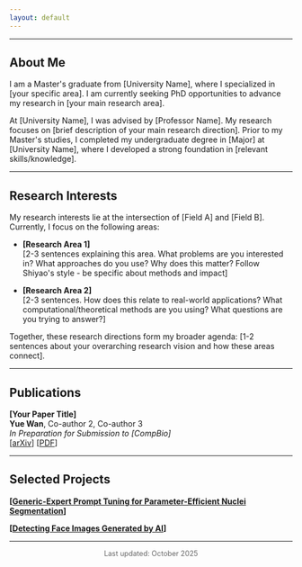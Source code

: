 ```yaml
---
layout: default
---
```



---

## About Me

I am a Master's graduate from [University Name], where I specialized in [your specific area]. I am currently seeking PhD opportunities to advance my research in [your main research area].

At [University Name], I was advised by [Professor Name]. My research focuses on [brief description of your main research direction]. Prior to my Master's studies, I completed my undergraduate degree in [Major] at [University Name], where I developed a strong foundation in [relevant skills/knowledge].

---

## Research Interests

My research interests lie at the intersection of [Field A] and [Field B]. Currently, I focus on the following areas:

- **[Research Area 1]**  
  [2-3 sentences explaining this area. What problems are you interested in? What approaches do you use? Why does this matter? Follow Shiyao's style - be specific about methods and impact]

- **[Research Area 2]**  
  [2-3 sentences. How does this relate to real-world applications? What computational/theoretical methods are you using? What questions are you trying to answer?]


Together, these research directions form my broader agenda: [1-2 sentences about your overarching research vision and how these areas connect].

---

## Publications


**[Your Paper Title]**  
**Yue Wan**, Co-author 2, Co-author 3  
*In Preparation for Submission to [CompBio]*  
[[arXiv](https://arxiv.org/abs/XXXX.XXXXX)] [[PDF](./papers/yourpaper.pdf)]

---

## Selected Projects

**[[Generic-Expert Prompt Tuning for Parameter-Efficient Nuclei Segmentation](https://github.com/yourusername/project1)]** 

**[[Detecting Face Images Generated by AI](https://github.com/YueWan1/Detecting-Face-Images-Generated-by-AI)]**


---


<p style="text-align:center; color:#666; font-size:0.9em;">
Last updated: October 2025
</p>
